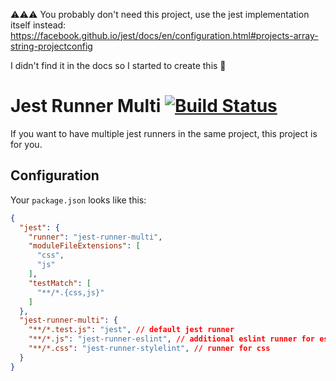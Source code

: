 ⚠️⚠️⚠️ You probably don't need this project, use the jest implementation itself instead: https://facebook.github.io/jest/docs/en/configuration.html#projects-array-string-projectconfig

I didn't find it in the docs so I started to create this 🙈

# Jest Runner Multi [![Build Status](https://travis-ci.org/DanielMSchmidt/jest-runner-multi.svg?branch=master)](https://travis-ci.org/DanielMSchmidt/jest-runner-multi)

If you want to have multiple jest runners in the same project, this project is for you.

## Configuration

Your `package.json` looks like this:

```json
{
  "jest": {
    "runner": "jest-runner-multi",
    "moduleFileExtensions": [
      "css",
      "js"
    ],
    "testMatch": [
      "**/*.{css,js}"
    ]
  },
  "jest-runner-multi": {
    "**/*.test.js": "jest", // default jest runner
    "**/*.js": "jest-runner-eslint", // additional eslint runner for eslint
    "**/*.css": "jest-runner-stylelint", // runner for css
  }
}
```

